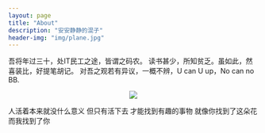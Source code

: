 ```yaml
---
layout: page
title: "About"
description: "安安静静的混子"
header-img: "img/plane.jpg"
---
```


吾将年过三十，处IT民工之途，皆谓之码农。
读书甚少，所知贫乏。虽如此，然喜装比，好提笔胡记。
对吾之观若有异议，一概不辨，U can U up，No can no BB.

<center>
    <p><img src="http://7xrrcs.com1.z0.glb.clouddn.com/live.jpg" align="center"></p>
</center>

人活着本来就没什么意义 但只有活下去 才能找到有趣的事物 就像你找到了这朵花 而我找到了你
